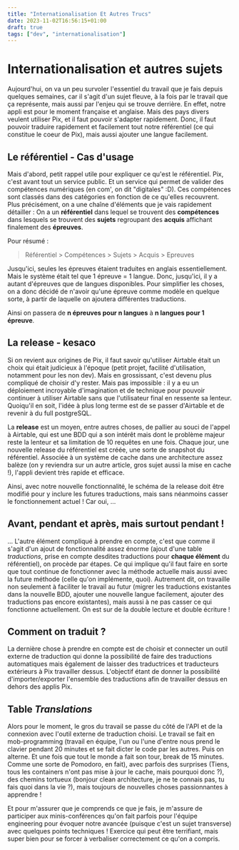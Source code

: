 ```yaml
---
title: "Internationalisation Et Autres Trucs"
date: 2023-11-02T16:56:15+01:00
draft: true
tags: ["dev", "internationalisation"]
---
```


# Internationalisation et autres sujets

Aujourd'hui, on va un peu survoler l'essentiel du travail que je fais depuis quelques semaines, car il s'agit d'un sujet fleuve, à la fois par le travail que ça représente, mais aussi par l'enjeu qui se trouve derrière. En effet, notre appli est pour le moment française et anglaise. Mais des pays divers veulent utiliser Pix, et il faut pouvoir s'adapter rapidement. Donc, il faut pouvoir traduire rapidement et facilement tout notre référentiel (ce qui constitue le coeur de Pix), mais aussi ajouter une langue facilement.

## Le référentiel - Cas d'usage

Mais d'abord, petit rappel utile pour expliquer ce qu'est le référentiel. Pix, c'est avant tout un service public. Et un service qui permet de valider des compétences numériques (en com', on dit "digitales" :D). Ces compétences sont classés dans des catégories en fonction de ce qu'elles recouvrent. Plus précisément, on a une chaîne d'éléments que je vais rapidement détailler :
On a un **référentiel** dans lequel se trouvent des **compétences** dans lesquels se trouvent des **sujets** regroupant des **acquis** affichant finalement des **épreuves**.

Pour résumé :

> Référentiel > Compétences > Sujets > Acquis > Epreuves

Jusqu'ici, seules les épreuves étaient traduites en anglais essentiellement. Mais le système était tel que 1 épreuve = 1 langue. Donc, jusqu'ici, il y a autant d'épreuves que de langues disponibles. Pour simplifier les choses, on a donc décidé de n'avoir qu'une épreuve comme modèle en quelque sorte, à partir de laquelle on ajoutera différentes traductions.

Ainsi on passera de **n épreuves pour n langues** à **n langues pour 1 épreuve**.

## La release - kesaco

Si on revient aux origines de Pix, il faut savoir qu'utiliser Airtable était un choix qui était judicieux à l'époque (petit projet, facilité d'utilisation, notamment pour les non dev). Mais en grossissant, c'est devenu plus compliqué de choisir d'y rester. Mais pas impossible : il y a eu un déploiement incroyable d'imagination et de technique pour pouvoir continuer à utiliser Airtable sans que l'utilisateur final en ressente sa lenteur. Quoiqu'il en soit, l'idée à plus long terme est de se passer d'Airtable et de revenir à du full postgreSQL.

La **release** est un moyen, entre autres choses, de pallier au souci de l'appel à Airtable, qui est une BDD qui a son intérêt mais dont le problème majeur reste la lenteur et sa limitation de 10 requêtes en une fois. Chaque jour, une nouvelle release du référentiel est créée, une sorte de snapshot du référentiel. Associée à un système de cache dans une architecture assez balèze (on y reviendra sur un autre article, gros sujet aussi la mise en cache !), l'appli devient très rapide et efficace.

Ainsi, avec notre nouvelle fonctionnalité, le schéma de la release doit être modifié pour y inclure les futures traductions, mais sans néanmoins casser le fonctionnement actuel ! Car oui, ...

## Avant, pendant et après, mais surtout pendant !

... L'autre élément compliqué à prendre en compte, c'est que comme il s'agit d'un ajout de fonctionnalité assez énorme (ajout d'une table _traductions_, prise en compte desdites traductions pour **chaque élément** du référentiel), on procède par étapes. Ce qui implique qu'il faut faire en sorte que tout continue de fonctionner avec la méthode actuelle mais aussi avec la future méthode (celle qu'on implémente, quoi).
Autrement dit, on travaille non seulement à faciliter le travail au futur (migrer les traductions existantes dans la nouvelle BDD, ajouter une nouvelle langue facilement, ajouter des traductions pas encore existantes), mais aussi à ne pas casser ce qui fonctionne actuellement. On est sur de la double lecture et double écriture !

## Comment on traduit ?

La dernière chose à prendre en compte est de choisir et connecter un outil externe de traduction qui donne la possibilité de faire des traductions automatiques mais également de laisser des traductrices et traducteurs extérieurs à Pix travailler dessus. L'objectif étant de donner la possibilité d'importer/exporter l'ensemble des traductions afin de travailler dessus en dehors des applis Pix.

## Table _Translations_

Alors pour le moment, le gros du travail se passe du côté de l'API et de la connexion avec l'outil externe de traduction choisi. Le travail se fait en mob-programming (travail en équipe, l'un ou l'une d'entre nous prend le clavier pendant 20 minutes et se fait dicter le code par les autres. Puis on alterne. Et une fois que tout le monde a fait son tour, break de 15 minutes. Comme une sorte de Pomodoro, en fait), avec parfois des surprises (Tiens, tous les containers n'ont pas mise à jour le cache, mais pourquoi donc ?), des chemins tortueux (bonjour clean architecture, je ne te connais pas, tu fais quoi dans la vie ?), mais toujours de nouvelles choses passionnantes à apprendre !

Et pour m'assurer que je comprends ce que je fais, je m'assure de participer aux minis-conférences qu'on fait parfois pour l'équipe engineering pour évoquer notre avancée (puisque c'est un sujet transverse) avec quelques points techniques ! Exercice qui peut être terrifiant, mais super bien pour se forcer à verbaliser correctement ce qu'on a compris.
